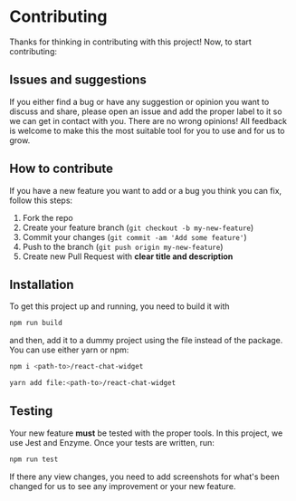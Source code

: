 # Contributing

Thanks for thinking in contributing with this project! Now, to start contributing:

## Issues and suggestions

If you either find a bug or have any suggestion or opinion you want to discuss and share, please open an issue and add the proper label to it so we can get in contact with you.
There are no wrong opinions! All feedback is welcome to make this the most suitable tool for you to use and for us to grow.

## How to contribute

If you have a new feature you want to add or a bug you think you can fix, follow this steps:

1. Fork the repo
2. Create your feature branch (`git checkout -b my-new-feature`)
3. Commit your changes (`git commit -am 'Add some feature'`)
4. Push to the branch (`git push origin my-new-feature`)
5. Create new Pull Request with **clear title and description**

## Installation

To get this project up and running, you need to build it with

```bash
npm run build
```

and then, add it to a dummy project using the file instead of the package. You can use either yarn or npm:

```bash
npm i <path-to>/react-chat-widget

yarn add file:<path-to>/react-chat-widget
```

##  Testing

Your new feature **must** be tested with the proper tools. In this project, we use Jest and Enzyme. Once your tests are written, run:

```bash
npm run test
```

If there any view changes, you need to add screenshots for what's been changed for us to see any improvement or your new feature.
